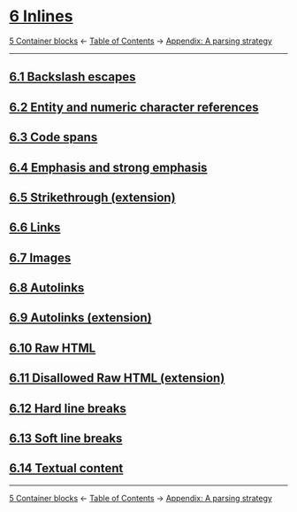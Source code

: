 # [6 Inlines](gfm.html#inlines)

[5 Container blocks](container-blocks.md)
← [Table of Contents](index.md) →
[Appendix: A parsing strategy](appendix-a-parsing-strategy.md)

------------------------------------------------------------------------

## [6.1 Backslash escapes](gfm.html#backslash-escapes)

## [6.2 Entity and numeric character references](gfm.html#entity-and-numeric-character-references)

## [6.3 Code spans](gfm.html#code-spans)

## [6.4 Emphasis and strong emphasis](gfm.html#emphasis-and-strong-emphasis)

## [6.5 Strikethrough (extension)](gfm.html#strikethrough-extension-)

## [6.6 Links](gfm.html#links)

## [6.7 Images](gfm.html#images)

## [6.8 Autolinks](gfm.html#autolinks)

## [6.9 Autolinks (extension)](gfm.html#autolinks-extension-)

## [6.10 Raw HTML](gfm.html#raw-html)

## [6.11 Disallowed Raw HTML (extension)](gfm.html#disallowed-raw-html-extension-)

## [6.12 Hard line breaks](gfm.html#hard-line-breaks)

## [6.13 Soft line breaks](gfm.html#soft-line-breaks)

## [6.14 Textual content](gfm.html#textual-content)

------------------------------------------------------------------------

[5 Container blocks](container-blocks.md)
← [Table of Contents](index.md) →
[Appendix: A parsing strategy](appendix-a-parsing-strategy.md)
